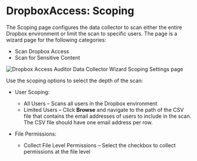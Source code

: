 # DropboxAccess: Scoping

The Scoping page configures the data collector to scan either the entire Dropbox environment or
limit the scan to specific users. The page is a wizard page for the following categories:

- Scan Dropbox Access
- Scan for Sensitive Content

![Dropbox Access Auditor Data Collector Wizard Scoping Settings page](/img/product_docs/accessanalyzer/11.6/accessanalyzer/admin/datacollector/dropboxaccess/scoping.webp)

Use the scoping options to select the depth of the scan:

- User Scoping:

    - All Users – Scans all users in the Dropbox environment
    - Limited Users – Click **Browse** and navigate to the path of the CSV file that contains the
      email addresses of users to include in the scan. The CSV file should have one email address
      per row.

- File Permissions:

    - Collect File Level Permissions – Select the checkbox to collect permissions at the file level
